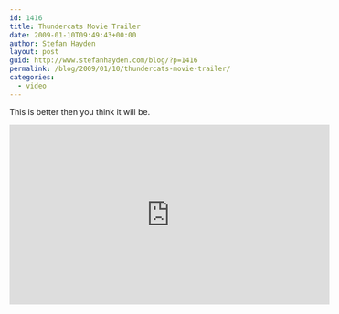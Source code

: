 ```yaml
---
id: 1416
title: Thundercats Movie Trailer
date: 2009-01-10T09:49:43+00:00
author: Stefan Hayden
layout: post
guid: http://www.stefanhayden.com/blog/?p=1416
permalink: /blog/2009/01/10/thundercats-movie-trailer/
categories:
  - video
---
```

This is better then you think it will be.

<iframe width="560" height="315" src="http://www.youtube.com/v/fb50GMmY5nk&hl=en&fs=1" title="YouTube video player" frameborder="0" allow="accelerometer; autoplay; clipboard-write; encrypted-media; gyroscope; picture-in-picture" allowfullscreen></iframe>

